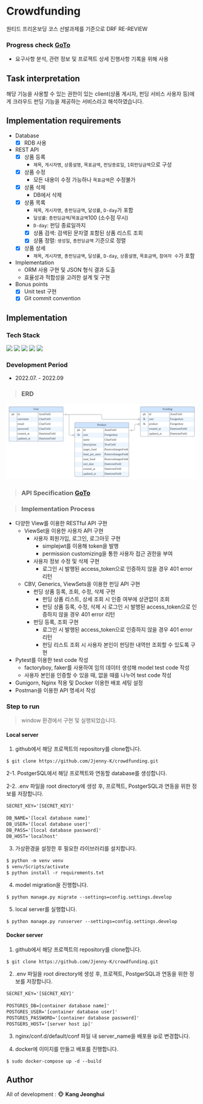 # Crowdfunding
원티드 프리온보딩 코스 선발과제를 기준으로 DRF RE-REVIEW

### Progress check [GoTo](https://round-locust-fc4.notion.site/crowdfunding-b915554e142343cda700efc6a5ac7e77)
- 요구사항 분석, 관련 정보 및 프로젝트 상세 진행사항 기록을 위해 사용

## Task interpretation
해당 기능을 사용할 수 있는 권한이 있는 client(상품 게시자, 펀딩 서비스 사용자 등)에게 크라우드 펀딩 기능을 제공하는 서비스라고 해석하였습니다.

## Implementation requirements
- Database
    - [x]  RDB 사용
- REST API
    - [x]  상품 등록
        - `제목`, `게시자명`, `상품설명`, `목표금액`, `펀딩종료일`, `1회펀딩금액`으로 구성
    - [x]  상품 수정
        - 모든 내용이 수정 가능하나 `목표금액`은 수정불가
    - [x]  상품 삭제
        - DB에서 삭제
    - [x]  상품 목록
        - `제목`, `게시자명`, `총펀딩금액`, `달성률`, `D-day`가 포함
        - `달성률`: `총펀딩금액`/`목표금액`100 (소수점 무시)
        - `D-day`: 펀딩 종료일까지
        - [x]  상품 검색: 검색된 문자열 포함된 상품 리스트 조회
        - [x]  상품 정렬: `생성일`, `총펀딩금액` 기준으로 정렬
    - [x]  상품 상세
        - `제목`, `게시자명`, `총펀딩금액`, `달성률`, `D-day`, `상품설명`, `목표금액`, `참여자 수`가 포함
- Implementation
    - ORM 사용 구현 및 JSON 형식 결과 도출
    - 효율성과 적합성을 고려한 설계 및 구현
- Bonus points
    - [x]  Unit test 구현
    - [x]  Git commit convention

## Implementation

### Tech Stack
<img src="https://img.shields.io/badge/Python-3776AB?style=flat-square&logo=Python&logoColor=white"/> <img src="https://img.shields.io/badge/Django-092E20?style=flat-square&logo=Django&logoColor=white"/> <img src="https://img.shields.io/badge/PostgreSQL-4169E1?style=flat-square&logo=PostgreSQL&logoColor=white"/> <img src="https://img.shields.io/badge/PyCharm-000000?style=flat-square&logo=PyCharm&logoColor=white"/> <img src="https://img.shields.io/badge/Docker-2496ED?style=flat-square&logo=Docker&logoColor=white"/>

### Development Period
* 2022.07. - 2022.09

> ### ERD
<img src="./source/erd.png" alt="erd">

> ### API Specification [GoTo](https://documenter.getpostman.com/view/20879074/2s83mXQTCP)

> ### Implementation Process
- 다양한 View를 이용한 RESTful API 구현
    - ViewSet을 이용한 사용자 API 구현
        - 사용자 회원가입, 로그인, 로그아웃 구현
            - simplejwt를 이용해 token을 발행
            - permission customizing을 통한 사용자 접근 권한을 부여
        - 사용자 정보 수정 및 삭제 구현
            - 로그인 시 발행된 access_token으로 인증하지 않을 경우 401 error 리턴
    - CBV, Generics, ViewSets을 이용한 펀딩 API 구현
        - 펀딩 상품 등록, 조회, 수정, 삭제 구현
            - 펀딩 상품 리스트, 상세 조회 시 인증 여부에 상관없이 조회
            - 펀딩 상품 등록, 수정, 삭제 시 로그인 시 발행된 access_token으로 인증하지 않을 경우 401 error 리턴
        - 펀딩 등록, 조회 구현
            - 로그인 시 발행된 access_token으로 인증하지 않을 경우 401 error 리턴
            - 펀딩 리스트 조회 시 사용자 본인이 펀딩한 내역만 조회할 수 있도록 구현
- Pytest를 이용한 test code 작성
    - factoryboy, faker를 사용하여 임의 데이터 생성해 model test code 작성
    - 사용자 본인을 인증할 수 있을 때, 없을 때를 나누어 test code 작성
- Gunigorn, Nginx 적용 및 Docker 이용한 배포 세팅 설정
- Postman을 이용한 API 명세서 작성

### Step to run
> window 환경에서 구현 및 실행되었습니다.

#### Local server
1. github에서 해당 프로젝트의 repository를 clone합니다.
```shell
$ git clone https://github.com/Jjenny-K/crowdfunding.git
```

2-1. PostgerSQL에서 해당 프로젝트와 연동할 database를 생성합니다.

2-2. .env 파일을 root directory에 생성 후, 프로젝트, PostgerSQL과 연동을 위한 정보를 저장합니다.
```
SECRET_KEY='[SECRET_KEY]'

DB_NAME='[local database name]'
DB_USER='[local database user]'
DB_PASS='[local database password]'
DB_HOST='localhost'
```

3. 가상환경을 설정한 후 필요한 라이브러리를 설치합니다.
```shell
$ python -m venv venv
$ venv/Scripts/activate
$ python install -r requirements.txt
```

4. model migration을 진행합니다.
```shell
$ python manage.py migrate --settings=config.settings.develop
```

5. local server를 실행합니다.
```shell
$ python manage.py runserver --settings=config.settings.develop
```

#### Docker server
1. github에서 해당 프로젝트의 repository를 clone합니다.
```shell
$ git clone https://github.com/Jjenny-K/crowdfunding.git
```

2. .env 파일을 root directory에 생성 후, 프로젝트, PostgerSQL과 연동을 위한 정보를 저장합니다.
```
SECRET_KEY='[SECRET_KEY]'

POSTGRES_DB=[container database name]'
POSTGRES_USER='[container database user]'
POSTGRES_PASSWORD='[container database password]'
POSTGERS_HOST='[server host ip]'
```

3. nginx/conf.d/default/conf 파일 내 server_name을 배포용 ip로 변경합니다.

4. docker에 이미지를 만들고 배포를 진행합니다.
```shell
$ sudo docker-compose up -d --build
```

## Author
All of development : :monkey_face: **Kang Jeonghui**
